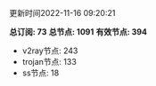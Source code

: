 更新时间2022-11-16 09:20:21

**总订阅: 73**
**总节点: 1091**
**有效节点: 394**
- v2ray节点: 243
- trojan节点: 133
- ss节点: 18
